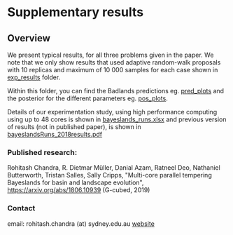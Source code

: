 Supplementary results 
=====
 

## Overview

We present typical results, for all three problems given in the paper. We note that we only show results that used adaptive random-walk proposals with 10 replicas and maximum of 10 000 samples for each case  shown in [exp_results](https://github.com/intelligentEarth/pt-Bayeslands/tree/master/supplementary_results/exp_results)  folder. 

Within this folder, you can find the Badlands predictions eg. [pred_plots](https://github.com/intelligentEarth/pt-Bayeslands/tree/master/supplementary_results/exp_results/cm/adaptive_randomwalk_10Ksamples_10replicas/pred_plots) and the posterior for the different parameters eg. [pos_plots](https://github.com/intelligentEarth/pt-Bayeslands/tree/master/supplementary_results/exp_results/cm/adaptive_randomwalk_10Ksamples_10replicas/pos_plots). 

Details of our experimentation study, using high performance computing using up to 48 cores is shown in [bayeslands_runs.xlsx](https://github.com/intelligentEarth/pt-Bayeslands/blob/master/supplementary_results/bayeslands_runs.xlsx) and previous version of results (not in published paper), is shown in [bayeslandsRuns_2018results.pdf](https://github.com/intelligentEarth/pt-Bayeslands/blob/master/supplementary_results/bayeslandsRuns_2018results.pdf)
  

### Published research:
 
Rohitash Chandra, R. Dietmar Müller, Danial Azam, Ratneel Deo, Nathaniel Butterworth, Tristan Salles, Sally Cripps, "Multi-core parallel tempering Bayeslands for basin and landscape evolution", https://arxiv.org/abs/1806.10939 (G-cubed, 2019)

  

### Contact

email: rohitash.chandra (at) sydney.edu.au
[website](rohitash-chandra.github.io)

